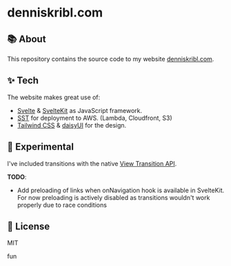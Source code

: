 # denniskribl.com

## 📚 About

This repository contains the source code to my website [denniskribl.com](https://denniskribl.com).

## ✨ Tech

The website makes great use of:

* [Svelte](https://svelte.dev/) & [SvelteKit](https://kit.svelte.dev/) as JavaScript framework.
* [SST](https://sst.dev/) for deployment to AWS. (Lambda, Cloudfront, S3)
* [Tailwind CSS](https://tailwindcss.com/) & [daisyUI](https://daisyui.com/) for the design.

## 🧪 Experimental

I've included transitions with the native [View Transition API](https://developer.mozilla.org/en-US/docs/Web/API/View_Transitions_API).  

**TODO**:
* Add preloading of links when onNavigation hook is available in SvelteKit. For now preloading is actively disabled as 
 transitions wouldn't work properly due to race conditions

## 📜 License
MIT


fun
